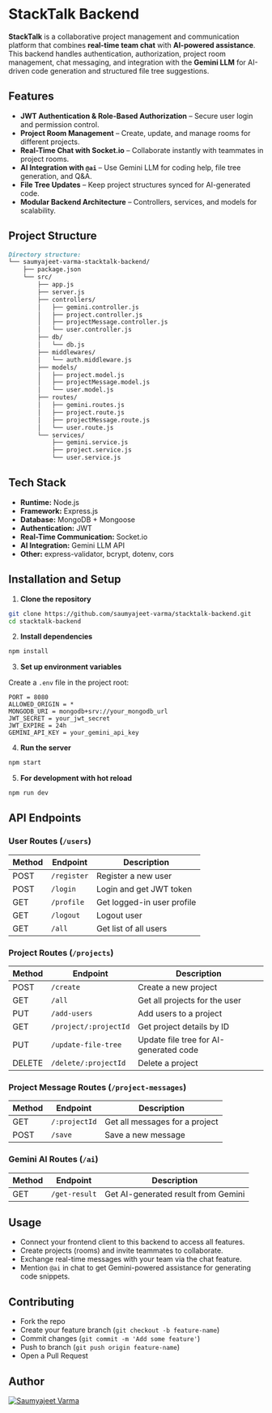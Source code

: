 # StackTalk Backend

**StackTalk** is a collaborative project management and communication platform that combines **real-time team chat** with **AI-powered assistance**.  
This backend handles authentication, authorization, project room management, chat messaging, and integration with the **Gemini LLM** for AI-driven code generation and structured file tree suggestions.

## Features

- **JWT Authentication & Role-Based Authorization** – Secure user login and permission control.
- **Project Room Management** – Create, update, and manage rooms for different projects.
- **Real-Time Chat with Socket.io** – Collaborate instantly with teammates in project rooms.
- **AI Integration with `@ai`** – Use Gemini LLM for coding help, file tree generation, and Q&A.
- **File Tree Updates** – Keep project structures synced for AI-generated code.
- **Modular Backend Architecture** – Controllers, services, and models for scalability.

## Project Structure

```md
Directory structure:
└── saumyajeet-varma-stacktalk-backend/
    ├── package.json
    └── src/
        ├── app.js
        ├── server.js
        ├── controllers/
        │   ├── gemini.controller.js
        │   ├── project.controller.js
        │   ├── projectMessage.controller.js
        │   └── user.controller.js
        ├── db/
        │   └── db.js
        ├── middlewares/
        │   └── auth.middleware.js
        ├── models/
        │   ├── project.model.js
        │   ├── projectMessage.model.js
        │   └── user.model.js
        ├── routes/
        │   ├── gemini.routes.js
        │   ├── project.route.js
        │   ├── projectMessage.route.js
        │   └── user.route.js
        └── services/
            ├── gemini.service.js
            ├── project.service.js
            └── user.service.js

```

## Tech Stack

- **Runtime:** Node.js
- **Framework:** Express.js
- **Database:** MongoDB + Mongoose
- **Authentication:** JWT
- **Real-Time Communication:** Socket.io
- **AI Integration:** Gemini LLM API
- **Other:** express-validator, bcrypt, dotenv, cors

## Installation and Setup

1. **Clone the repository**

```bash
git clone https://github.com/saumyajeet-varma/stacktalk-backend.git
cd stacktalk-backend

```

2. **Install dependencies**

```bash
npm install

```

3. **Set up environment variables**

Create a `.env` file in the project root:

```env
PORT = 8080
ALLOWED_ORIGIN = *
MONGODB_URI = mongodb+srv://your_mongodb_url
JWT_SECRET = your_jwt_secret
JWT_EXPIRE = 24h
GEMINI_API_KEY = your_gemini_api_key

```

4. **Run the server**

```bash
npm start

```

5. **For development with hot reload**

```bash
npm run dev

```

## API Endpoints

### User Routes (`/users`)

| Method | Endpoint    | Description                |
| ------ | ----------- | -------------------------- |
| POST   | `/register` | Register a new user        |
| POST   | `/login`    | Login and get JWT token    |
| GET    | `/profile`  | Get logged-in user profile |
| GET    | `/logout`   | Logout user                |
| GET    | `/all`      | Get list of all users      |

### Project Routes (`/projects`)

| Method | Endpoint              | Description                            |
| ------ | --------------------- | -------------------------------------- |
| POST   | `/create`             | Create a new project                   |
| GET    | `/all`                | Get all projects for the user          |
| PUT    | `/add-users`          | Add users to a project                 |
| GET    | `/project/:projectId` | Get project details by ID              |
| PUT    | `/update-file-tree`   | Update file tree for AI-generated code |
| DELETE | `/delete/:projectId`  | Delete a project                       |

### Project Message Routes (`/project-messages`)

| Method | Endpoint      | Description                    |
| ------ | ------------- | ------------------------------ |
| GET    | `/:projectId` | Get all messages for a project |
| POST   | `/save`       | Save a new message             |

### Gemini AI Routes (`/ai`)

| Method | Endpoint      | Description                         |
| ------ | ------------- | ----------------------------------- |
| GET    | `/get-result` | Get AI-generated result from Gemini |

## Usage

- Connect your frontend client to this backend to access all features.
- Create projects (rooms) and invite teammates to collaborate.
- Exchange real-time messages with your team via the chat feature.
- Mention `@ai` in chat to get Gemini-powered assistance for generating code snippets.

## Contributing

- Fork the repo
- Create your feature branch (`git checkout -b feature-name`)
- Commit changes (`git commit -m 'Add some feature'`)
- Push to branch (`git push origin feature-name`)
- Open a Pull Request

## Author

<a href="https://github.com/saumyajeet-varma">
    <img src="https://img.icons8.com/?size=100&id=AZOZNnY73haj&format=png&color=000000" alt="Saumyajeet Varma">
</a>